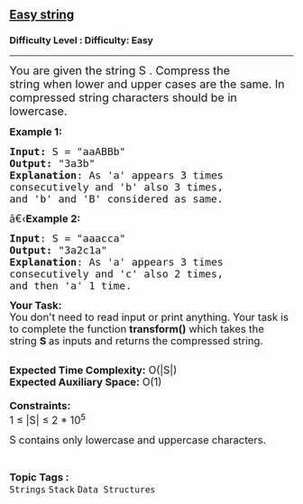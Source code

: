 <h2><a href="https://www.geeksforgeeks.org/problems/easy-string2212/1?page=4&category=Stack&sortBy=submissions">Easy string</a></h2><h3>Difficulty Level : Difficulty: Easy</h3><hr><div class="problems_problem_content__Xm_eO"><p><span style="font-size:20px">You are given the string S . Compress the string&nbsp;when lower and upper cases are the same. In compressed string characters should be in lowercase.</span></p>

<p><span style="font-size:18px"><strong>Example 1:</strong></span></p>

<pre><span style="font-size:18px"><strong>Input: </strong>S = "aaABBb"
<strong>Output:</strong> "3a3b"
<strong>Explanation</strong>: As 'a' appears 3 times
consecutively and 'b' also 3 times,
and 'b' and 'B' considered as same. 
</span></pre>

<p><span style="font-size:18px">â€‹<strong>Example 2:</strong></span></p>

<pre><span style="font-size:18px"><strong>Input</strong>: S = "aaacca"
<strong>Output:</strong> "3a2c1a"
<strong>Explanation</strong>: As 'a' appears 3 times
consecutively and 'c' also 2 times,
and then 'a' 1 time.</span></pre>

<p><span style="font-size:18px"><strong>Your Task:&nbsp;&nbsp;</strong><br>
You don't need to read input or print anything. Your task is to complete the function&nbsp;<strong>transform()</strong>&nbsp;which takes the string <strong>S&nbsp;</strong>as inputs and returns the compressed string.</span></p>

<p><br>
<span style="font-size:18px"><strong>Expected Time Complexity:</strong>&nbsp;O(|S|)<br>
<strong>Expected Auxiliary Space:</strong>&nbsp;O(1)<br>
<br>
<strong>Constraints:</strong><br>
1 ≤ |S| ≤ 2 * 10<sup>5</sup></span></p>

<p><span style="font-size:18px">S contains only lowercase and uppercase characters.</span></p>
</div><br><p><span style=font-size:18px><strong>Topic Tags : </strong><br><code>Strings</code>&nbsp;<code>Stack</code>&nbsp;<code>Data Structures</code>&nbsp;